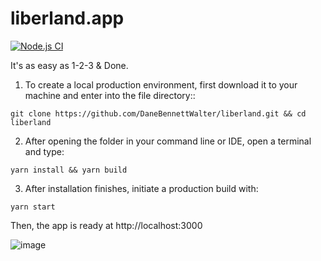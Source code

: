 # liberland.app

[![Node.js CI](https://github.com/DaneBennettWalter/liberland/actions/workflows/node.js.yml/badge.svg)](https://github.com/DaneBennettWalter/liberland/actions/workflows/node.js.yml)

It's as easy as 1-2-3 & Done.

1) To create a local production environment, 
first download it to your machine and enter into the file directory::

```
git clone https://github.com/DaneBennettWalter/liberland.git && cd liberland
```

2) After opening the folder in your command line or IDE, open a terminal and type:

```
yarn install && yarn build
```

3) After installation finishes, initiate a production build with:

```
yarn start
```

Then, the app is ready at http://localhost:3000

![image](https://media.discordapp.net/attachments/1047007258237743165/1087957535371296788/image.png)
